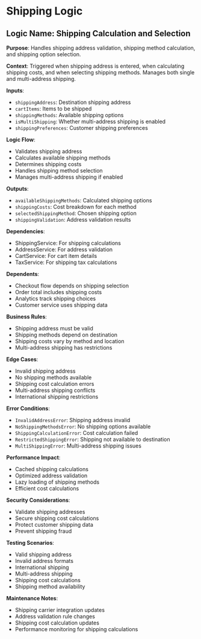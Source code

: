 # Shipping Logic

## Logic Name: Shipping Calculation and Selection

**Purpose**: Handles shipping address validation, shipping method calculation, and shipping option selection.

**Context**: Triggered when shipping address is entered, when calculating shipping costs, and when selecting shipping methods. Manages both single and multi-address shipping.

**Inputs**:
- `shippingAddress`: Destination shipping address
- `cartItems`: Items to be shipped
- `shippingMethods`: Available shipping options
- `isMultiShipping`: Whether multi-address shipping is enabled
- `shippingPreferences`: Customer shipping preferences

**Logic Flow**:
- Validates shipping address
- Calculates available shipping methods
- Determines shipping costs
- Handles shipping method selection
- Manages multi-address shipping if enabled

**Outputs**:
- `availableShippingMethods`: Calculated shipping options
- `shippingCosts`: Cost breakdown for each method
- `selectedShippingMethod`: Chosen shipping option
- `shippingValidation`: Address validation results

**Dependencies**:
- ShippingService: For shipping calculations
- AddressService: For address validation
- CartService: For cart item details
- TaxService: For shipping tax calculations

**Dependents**:
- Checkout flow depends on shipping selection
- Order total includes shipping costs
- Analytics track shipping choices
- Customer service uses shipping data

**Business Rules**:
- Shipping address must be valid
- Shipping methods depend on destination
- Shipping costs vary by method and location
- Multi-address shipping has restrictions

**Edge Cases**:
- Invalid shipping address
- No shipping methods available
- Shipping cost calculation errors
- Multi-address shipping conflicts
- International shipping restrictions

**Error Conditions**:
- `InvalidAddressError`: Shipping address invalid
- `NoShippingMethodsError`: No shipping options available
- `ShippingCalculationError`: Cost calculation failed
- `RestrictedShippingError`: Shipping not available to destination
- `MultiShippingError`: Multi-address shipping issues

**Performance Impact**:
- Cached shipping calculations
- Optimized address validation
- Lazy loading of shipping methods
- Efficient cost calculations

**Security Considerations**:
- Validate shipping addresses
- Secure shipping cost calculations
- Protect customer shipping data
- Prevent shipping fraud

**Testing Scenarios**:
- Valid shipping address
- Invalid address formats
- International shipping
- Multi-address shipping
- Shipping cost calculations
- Shipping method availability

**Maintenance Notes**:
- Shipping carrier integration updates
- Address validation rule changes
- Shipping cost calculation updates
- Performance monitoring for shipping calculations
